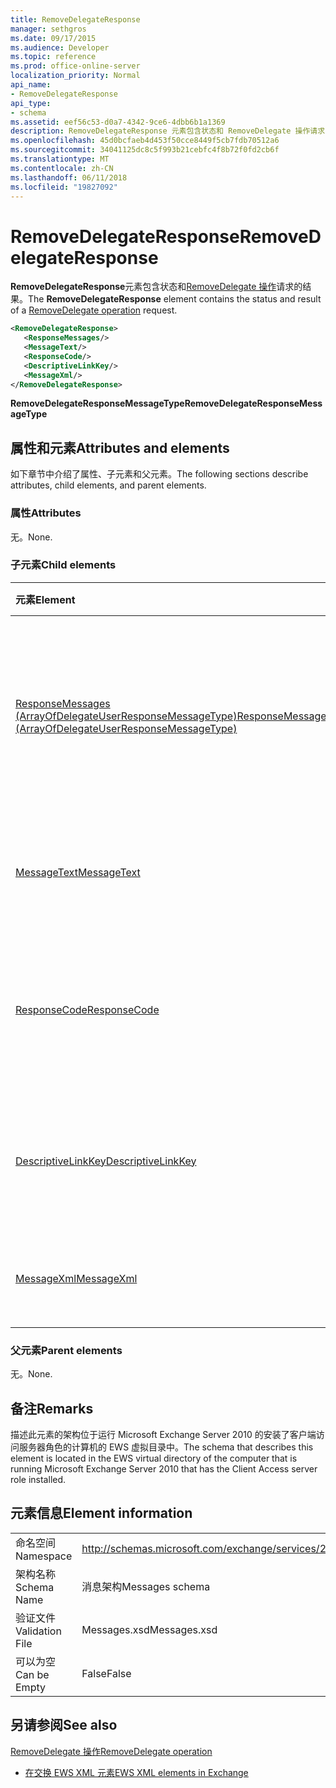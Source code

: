 ```yaml
---
title: RemoveDelegateResponse
manager: sethgros
ms.date: 09/17/2015
ms.audience: Developer
ms.topic: reference
ms.prod: office-online-server
localization_priority: Normal
api_name:
- RemoveDelegateResponse
api_type:
- schema
ms.assetid: eef56c53-d0a7-4342-9ce6-4dbb6b1a1369
description: RemoveDelegateResponse 元素包含状态和 RemoveDelegate 操作请求的结果。
ms.openlocfilehash: 45d0bcfaeb4d453f50cce8449f5cb7fdb70512a6
ms.sourcegitcommit: 34041125dc8c5f993b21cebfc4f8b72f0fd2cb6f
ms.translationtype: MT
ms.contentlocale: zh-CN
ms.lasthandoff: 06/11/2018
ms.locfileid: "19827092"
---
```

# <a name="removedelegateresponse"></a><span data-ttu-id="0581b-103">RemoveDelegateResponse</span><span class="sxs-lookup"><span data-stu-id="0581b-103">RemoveDelegateResponse</span></span>

<span data-ttu-id="0581b-104">**RemoveDelegateResponse**元素包含状态和[RemoveDelegate 操作](removedelegate-operation.md)请求的结果。</span><span class="sxs-lookup"><span data-stu-id="0581b-104">The **RemoveDelegateResponse** element contains the status and result of a [RemoveDelegate operation](removedelegate-operation.md) request.</span></span> 
  
```xml
<RemoveDelegateResponse>
   <ResponseMessages/>
   <MessageText/>
   <ResponseCode/>
   <DescriptiveLinkKey/>
   <MessageXml/>
</RemoveDelegateResponse>
```

 <span data-ttu-id="0581b-105">**RemoveDelegateResponseMessageType**</span><span class="sxs-lookup"><span data-stu-id="0581b-105">**RemoveDelegateResponseMessageType**</span></span>
## <a name="attributes-and-elements"></a><span data-ttu-id="0581b-106">属性和元素</span><span class="sxs-lookup"><span data-stu-id="0581b-106">Attributes and elements</span></span>

<span data-ttu-id="0581b-107">如下章节中介绍了属性、子元素和父元素。</span><span class="sxs-lookup"><span data-stu-id="0581b-107">The following sections describe attributes, child elements, and parent elements.</span></span>
  
### <a name="attributes"></a><span data-ttu-id="0581b-108">属性</span><span class="sxs-lookup"><span data-stu-id="0581b-108">Attributes</span></span>

<span data-ttu-id="0581b-109">无。</span><span class="sxs-lookup"><span data-stu-id="0581b-109">None.</span></span>
  
### <a name="child-elements"></a><span data-ttu-id="0581b-110">子元素</span><span class="sxs-lookup"><span data-stu-id="0581b-110">Child elements</span></span>

|<span data-ttu-id="0581b-111">**元素**</span><span class="sxs-lookup"><span data-stu-id="0581b-111">**Element**</span></span>|<span data-ttu-id="0581b-112">**说明**</span><span class="sxs-lookup"><span data-stu-id="0581b-112">**Description**</span></span>|
|:-----|:-----|
|[<span data-ttu-id="0581b-113">ResponseMessages (ArrayOfDelegateUserResponseMessageType)</span><span class="sxs-lookup"><span data-stu-id="0581b-113">ResponseMessages (ArrayOfDelegateUserResponseMessageType)</span></span>](responsemessages-arrayofdelegateuserresponsemessagetype.md) <br/> |<span data-ttu-id="0581b-114">包含为 Exchange Web 服务代理管理请求的响应消息。</span><span class="sxs-lookup"><span data-stu-id="0581b-114">Contains the response messages for an Exchange Web Services delegate management request.</span></span>  <br/> |
|[<span data-ttu-id="0581b-115">MessageText</span><span class="sxs-lookup"><span data-stu-id="0581b-115">MessageText</span></span>](messagetext.md) <br/> |<span data-ttu-id="0581b-116">提供的响应状态的文本说明。</span><span class="sxs-lookup"><span data-stu-id="0581b-116">Provides a text description of the status of the response.</span></span>  <br/> |
|[<span data-ttu-id="0581b-117">ResponseCode</span><span class="sxs-lookup"><span data-stu-id="0581b-117">ResponseCode</span></span>](responsecode.md) <br/> |<span data-ttu-id="0581b-118">提供标识的特定错误的请求时遇到的错误代码。</span><span class="sxs-lookup"><span data-stu-id="0581b-118">Provides an error code that identifies the specific error that the request encountered.</span></span>  <br/> |
|[<span data-ttu-id="0581b-119">DescriptiveLinkKey</span><span class="sxs-lookup"><span data-stu-id="0581b-119">DescriptiveLinkKey</span></span>](descriptivelinkkey.md) <br/> |<span data-ttu-id="0581b-120">当前未使用，供将来使用。</span><span class="sxs-lookup"><span data-stu-id="0581b-120">Currently unused and is reserved for future use.</span></span> <span data-ttu-id="0581b-121">它包含的值为 0。</span><span class="sxs-lookup"><span data-stu-id="0581b-121">It contains a value of 0.</span></span>  <br/> |
|[<span data-ttu-id="0581b-122">MessageXml</span><span class="sxs-lookup"><span data-stu-id="0581b-122">MessageXml</span></span>](messagexml.md) <br/> |<span data-ttu-id="0581b-123">提供了其他错误响应信息。</span><span class="sxs-lookup"><span data-stu-id="0581b-123">Provides additional error response information.</span></span>  <br/> |
   
### <a name="parent-elements"></a><span data-ttu-id="0581b-124">父元素</span><span class="sxs-lookup"><span data-stu-id="0581b-124">Parent elements</span></span>

<span data-ttu-id="0581b-125">无。</span><span class="sxs-lookup"><span data-stu-id="0581b-125">None.</span></span>
  
## <a name="remarks"></a><span data-ttu-id="0581b-126">备注</span><span class="sxs-lookup"><span data-stu-id="0581b-126">Remarks</span></span>

<span data-ttu-id="0581b-127">描述此元素的架构位于运行 Microsoft Exchange Server 2010 的安装了客户端访问服务器角色的计算机的 EWS 虚拟目录中。</span><span class="sxs-lookup"><span data-stu-id="0581b-127">The schema that describes this element is located in the EWS virtual directory of the computer that is running Microsoft Exchange Server 2010 that has the Client Access server role installed.</span></span>
  
## <a name="element-information"></a><span data-ttu-id="0581b-128">元素信息</span><span class="sxs-lookup"><span data-stu-id="0581b-128">Element information</span></span>

|||
|:-----|:-----|
|<span data-ttu-id="0581b-129">命名空间</span><span class="sxs-lookup"><span data-stu-id="0581b-129">Namespace</span></span>  <br/> |http://schemas.microsoft.com/exchange/services/2006/messages  <br/> |
|<span data-ttu-id="0581b-130">架构名称</span><span class="sxs-lookup"><span data-stu-id="0581b-130">Schema Name</span></span>  <br/> |<span data-ttu-id="0581b-131">消息架构</span><span class="sxs-lookup"><span data-stu-id="0581b-131">Messages schema</span></span>  <br/> |
|<span data-ttu-id="0581b-132">验证文件</span><span class="sxs-lookup"><span data-stu-id="0581b-132">Validation File</span></span>  <br/> |<span data-ttu-id="0581b-133">Messages.xsd</span><span class="sxs-lookup"><span data-stu-id="0581b-133">Messages.xsd</span></span>  <br/> |
|<span data-ttu-id="0581b-134">可以为空</span><span class="sxs-lookup"><span data-stu-id="0581b-134">Can be Empty</span></span>  <br/> |<span data-ttu-id="0581b-135">False</span><span class="sxs-lookup"><span data-stu-id="0581b-135">False</span></span>  <br/> |
   
## <a name="see-also"></a><span data-ttu-id="0581b-136">另请参阅</span><span class="sxs-lookup"><span data-stu-id="0581b-136">See also</span></span>



[<span data-ttu-id="0581b-137">RemoveDelegate 操作</span><span class="sxs-lookup"><span data-stu-id="0581b-137">RemoveDelegate operation</span></span>](removedelegate-operation.md)


- [<span data-ttu-id="0581b-138">在交换 EWS XML 元素</span><span class="sxs-lookup"><span data-stu-id="0581b-138">EWS XML elements in Exchange</span></span>](ews-xml-elements-in-exchange.md)

